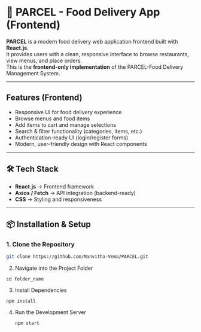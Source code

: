 # 🍴 PARCEL - Food Delivery App (Frontend)

**PARCEL** is a modern food delivery web application frontend built with **React.js**.  
It provides users with a clean, responsive interface to browse restaurants, view menus, and place orders.  
This is the **frontend-only implementation** of the PARCEL-Food Delivery Management System.

---

##  Features (Frontend)
-  Responsive UI for food delivery experience  
-  Browse menus and food items  
-  Add items to cart and manage selections  
-  Search & filter functionality (categories, items, etc.)  
-  Authentication-ready UI (login/register forms)  
-  Modern, user-friendly design with React components  

---

## 🛠 Tech Stack
- **React.js** → Frontend framework   
- **Axios / Fetch** → API integration (backend-ready)  
- **CSS** → Styling and responsiveness  

---

## 📦 Installation & Setup

### 1. Clone the Repository
```bash
git clone https://github.com/Manvitha-Vema/PARCEL.git
```
2. Navigate into the Project Folder
```
cd folder_name
```
3. Install Dependencies
```
npm install
```
4. Run the Development Server
   ```
   npm start

